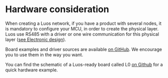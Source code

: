 # Hardware consideration

When creating a Luos network, if you have a product with several nodes, it is mandatory to configure your MCU, in order to create the physical layer. Luos use RS485 with a driver or one wire communication for this physical layer ([see Electronic design](./electronics.md)).

Board examples and driver sources are available <a href="https://github.com/Luos-io/Examples/tree/master/Projects" target="_blank">on GitHub</a>. We encourage you to use them in the way you want.

You can find the schematic of a Luos-ready board called L0 <a href="https://en.wikipedia.org/wiki/Microcontroller" target="_blank">on Github<a> for a quick hardware example.
